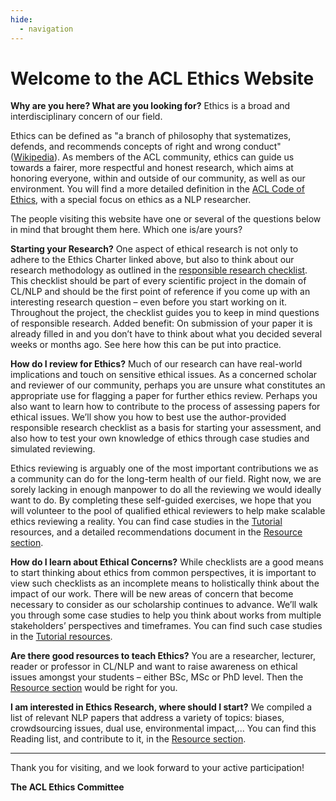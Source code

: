 ```yaml
---
hide:
  - navigation
---
```


# Welcome to the ACL Ethics Website

**Why are you here? What are you looking for?** Ethics is a broad and interdisciplinary concern of our field. 

Ethics can be defined as "a branch of philosophy that systematizes, defends, and recommends concepts of right and wrong conduct" ([Wikipedia](https://en.wikipedia.org/wiki/Ethics)). As members of the ACL community, ethics can guide us towards a fairer, more respectful and honest research, which aims at honoring everyone, within and outside of our community, as well as our environment. You will find a more detailed definition in the [ACL Code of Ethics](https://www.aclweb.org/portal/content/acl-code-ethics), with a special focus on ethics as a NLP researcher.

The people visiting this website have one or several of the questions below in mind that brought them here. Which one is/are yours? 

**Starting your Research?** One aspect of ethical research is not only to adhere to the Ethics Charter linked above, but also to think about our research methodology as outlined in the [responsible research checklist](https://aclrollingreview.org/static/responsibleNLPresearch.pdf). This checklist should be part of every scientific project in the domain of CL/NLP and should be the first point of reference if you come up with an interesting research question – even before you start working on it. Throughout the project, the checklist guides you to keep in mind questions of responsible research. Added benefit: On submission of your paper it is already filled in and you don’t have to think about what you decided several weeks or months ago. See here how this can be put into practice. 
 
**How do I review for Ethics?**  Much of our research can have real-world implications and touch on sensitive ethical issues. As a concerned scholar and reviewer of our community, perhaps you are unsure what constitutes an appropriate use for flagging a paper for further ethics review.  Perhaps you also want to learn how to contribute to the process of assessing papers for ethical issues. We’ll show you how to best use the author-provided responsible research checklist as a basis for starting your assessment, and also how to test your own knowledge of ethics through case studies and simulated reviewing.

Ethics reviewing is arguably one of the most important contributions we as a community can do for the long-term health of our field. Right now, we are sorely lacking in enough manpower to do all the reviewing we would ideally want to do. By completing these self-guided exercises, we hope that you will volunteer to the pool of qualified ethical reviewers to help make scalable ethics reviewing a reality. You can find case studies in the [Tutorial](/tutorials/index.md) resources, and a detailed recommendations document in the [Resource section](resources/ethics-reading-list/).

**How do I learn about Ethical Concerns?** While checklists are a good means to start thinking about ethics from common perspectives, it is important to view such checklists as an incomplete means to holistically think about the impact of our work. There will be new areas of concern that become necessary to consider as our scholarship continues to advance. We’ll walk you through some case studies to help you think about works from multiple stakeholders’ perspectives and timeframes. You can find such case studies in the [Tutorial resources](/tutorials/index.md).

**Are there good resources to teach Ethics?** You are a researcher, lecturer, reader or professor in CL/NLP and want to raise awareness on ethical issues amongst your students – either BSc, MSc or PhD level. Then the [Resource section](resources/index.md) would be right for you. 

**I am interested in Ethics Research, where should I start?** We compiled a list of relevant NLP papers that address a variety of topics: biases,  crowdsourcing issues, dual use, environmental impact,... You can find this Reading list, and contribute to it, in the [Resource section](resources/ethics-reading-list/).

---

Thank you for visiting, and we look forward to your active participation!

**The ACL Ethics Committee**
